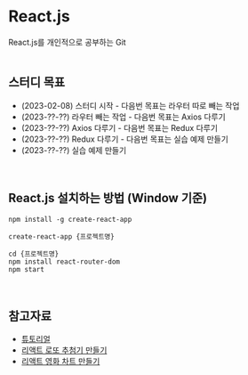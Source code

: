 # React.js
React.js를 개인적으로 공부하는 Git<br>
<br>

## 스터디 목표
* (2023-02-08) 스터디 시작 - 다음번 목표는 라우터 따로 빼는 작업<br>
* (2023-??-??) 라우터 빼는 작업 - 다음번 목표는 Axios 다루기<br>
* (2023-??-??) Axios 다루기 - 다음번 목표는 Redux 다루기<br>
* (2023-??-??) Redux 다루기 - 다음번 목표는 실습 예제 만들기<br>
* (2023-??-??) 실습 예제 만들기<br>

<br>

## React.js 설치하는 방법 (Window 기준)

```
npm install -g create-react-app
```
```
create-react-app {프로젝트명}
```
```
cd {프로젝트명}
npm install react-router-dom
npm start
```

<br>

## 참고자료
* [튜토리얼](https://velopert.com/reactjs-tutorials)
* [리액트 로또 추첨기 만들기](https://velog.io/@chez_bono/%EB%A6%AC%EC%95%A1%ED%8A%B8-%EB%A1%9C%EB%98%90-%EC%B6%94%EC%B2%A8%EA%B8%B0-%EB%A7%8C%EB%93%A4%EA%B8%B0)
* [리액트 영화 차트 만들기](https://jisooo.tistory.com/entry/React-Nomad-coder-%EA%B0%95%EC%9D%98-React-Movie-App-%EC%99%84%EC%84%B1-%EC%BD%94%EB%93%9C-%EB%B6%84%EC%84%9D)